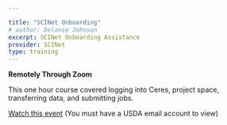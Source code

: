```yaml
---

title: "SCINet Onboarding"
# author: Delanie Johnson
excerpt: SCINet Onboarding Assistance 
provider: SCINet
type: training
---
```


**Remotely Through Zoom**   

This one hour course covered logging into Ceres, project space, transferring data, and submitting jobs.

[Watch this event](https://web.microsoftstream.com/video/bed89bf6-99fc-44f0-9f4a-3e16cd2f2d49) 
(You must have a USDA email account to view)
